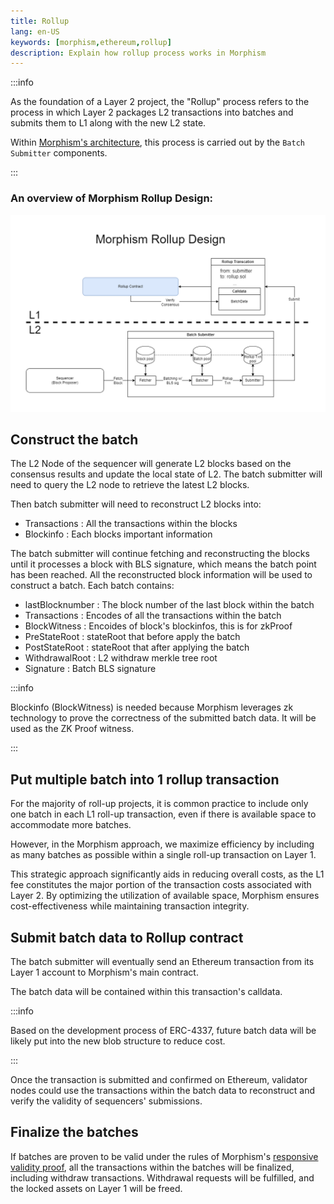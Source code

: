 ```yaml
---
title: Rollup
lang: en-US
keywords: [morphism,ethereum,rollup]
description: Explain how rollup process works in Morphism
---
```


:::info

As the foundation of a Layer 2 project, the "Rollup" process refers to the process in which Layer 2 packages L2 transactions into batches and submits them to L1 along with the new L2 state. 

Within [Morphism's architecture](../2-morphism-modular-design.md), this process is carried out by the ```Batch Submitter``` components.

:::


### An overview of Morphism Rollup Design:

![rollup](../../../assets/docs/protocol/General/rollup/rollup.png)


## Construct the batch

The L2 Node of the sequencer will generate L2 blocks based on the consensus results and update the local state of L2. The batch submitter will need to query the L2 node to retrieve the latest L2 blocks.

Then batch submitter will need to reconstruct L2 blocks into:

- Transactions : All the transactions within the blocks
- Blockinfo : Each blocks important information

The batch submitter will continue fetching and reconstructing the blocks until it processes a block with BLS signature, which means the batch point has been reached. All the reconstructed block information will be used to construct a batch. Each batch contains:

- lastBlocknumber : The block number of the last block within the batch
- Transactions : Encodes of all the transactions within the batch
- BlockWitness : Encoides of block's blockinfos, this is for zkProof
- PreStateRoot : stateRoot that before apply the batch
- PostStateRoot : stateRoot that after applying the batch
- WithdrawalRoot : L2 withdraw merkle tree root
- Signature : Batch BLS signature


:::info

Blockinfo (BlockWitness) is needed because Morphism leverages zk technology to prove the correctness of the submitted batch data. It will be used as the ZK Proof witness.

:::


## Put multiple batch into 1 rollup transaction

For the majority of roll-up projects, it is common practice to include only one batch in each L1 roll-up transaction, even if there is available space to accommodate more batches.

However, in the Morphism approach, we maximize efficiency by including as many batches as possible within a single roll-up transaction on Layer 1.

This strategic approach significantly aids in reducing overall costs, as the L1 fee constitutes the major portion of the transaction costs associated with Layer 2. By optimizing the utilization of available space, Morphism ensures cost-effectiveness while maintaining transaction integrity.


## Submit batch data to Rollup contract

The batch submitter will eventually send an Ethereum transaction from its Layer 1 account to Morphism's main contract.

The batch data will be contained within this transaction's calldata.


:::info

Based on the development process of ERC-4337, future batch data will be likely put into the new blob structure to reduce cost.

::: 

Once the transaction is submitted and confirmed on Ethereum, validator nodes could use the transactions within the batch data to reconstruct and verify the validity of sequencers' submissions.


## Finalize the batches

If batches are proven to be valid under the rules of Morphism's [responsive validity proof](../responsive-validity-proof/1-overview.md), all the transactions within the batches will be finalized, including withdraw transactions. Withdrawal requests will be fulfilled, and the locked assets on Layer 1 will be freed.
